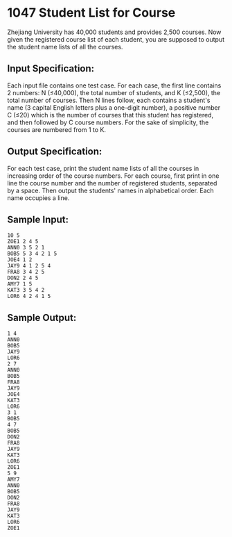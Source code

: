# 1047 Student List for Course
Zhejiang University has 40,000 students and provides 2,500 courses. Now given the registered course list of each student, you are supposed to output the student name lists of all the courses.

## Input Specification:
Each input file contains one test case. For each case, the first line contains 2 numbers: N (≤40,000), the total number of students, and K (≤2,500), the total number of courses. Then N lines follow, each contains a student's name (3 capital English letters plus a one-digit number), a positive number C (≤20) which is the number of courses that this student has registered, and then followed by C course numbers. For the sake of simplicity, the courses are numbered from 1 to K.

## Output Specification:
For each test case, print the student name lists of all the courses in increasing order of the course numbers. For each course, first print in one line the course number and the number of registered students, separated by a space. Then output the students' names in alphabetical order. Each name occupies a line.

## Sample Input:
    10 5
    ZOE1 2 4 5
    ANN0 3 5 2 1
    BOB5 5 3 4 2 1 5
    JOE4 1 2
    JAY9 4 1 2 5 4
    FRA8 3 4 2 5
    DON2 2 4 5
    AMY7 1 5
    KAT3 3 5 4 2
    LOR6 4 2 4 1 5

## Sample Output:
    1 4
    ANN0
    BOB5
    JAY9
    LOR6
    2 7
    ANN0
    BOB5
    FRA8
    JAY9
    JOE4
    KAT3
    LOR6
    3 1
    BOB5
    4 7
    BOB5
    DON2
    FRA8
    JAY9
    KAT3
    LOR6
    ZOE1
    5 9
    AMY7
    ANN0
    BOB5
    DON2
    FRA8
    JAY9
    KAT3
    LOR6
    ZOE1